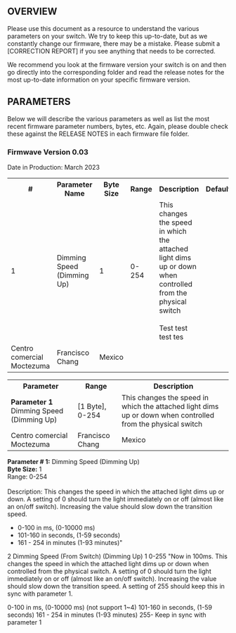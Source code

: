 ## OVERVIEW
Please use this document as a resource to understand the various parameters on your switch. We try to keep this up-to-date, but as we constantly change our firmware, there may be a mistake. Please submit a [CORRECTION REPORT] if you see anything that needs to be corrected.

We recommend you look at the firmware version your switch is on and then go directly into the corresponding folder and read the release notes for the most up-to-date information on your specific firmware version.

## PARAMETERS
Below we will describe the various parameters as well as list the most recent firmware parameter numbers, bytes, etc. Again, please double check these against the RELEASE NOTES in each firmware file folder.

### Firmwave Version 0.03
Date in Production: March 2023

<table>
  <tr>
    <th>#</th>
    <th>Parameter Name</th>
    <th>Byte Size</th>
    <th>Range</th>
    <th>Description</th>
    <th>Default</th>
  </tr>
  <tr>
    <td>1</td>
    <td>Dimming Speed (Dimming Up)</td>
    <td>1</td>
    <td>0-254</td>
    <td>This changes the speed in which the attached light dims up or down when controlled from the physical switch
      <br><br>
      Test test test tes
  </tr>
  <tr>
    <td>Centro comercial Moctezuma</td>
    <td>Francisco Chang</td>
    <td>Mexico</td>
  </tr>
</table>



<table>
  <tr>
    <th>Parameter</th>
    <th>Range</th>
    <th>Description</th>
  </tr>
  <tr>
    <td><strong>Parameter 1</strong <br> Dimming Speed (Dimming Up)</td>
    <td>[1 Byte], 0-254</td>
    <td>This changes the speed in which the attached light dims up or down when controlled from the physical switch</td>
  </tr>
  <tr>
    <td>Centro comercial Moctezuma</td>
    <td>Francisco Chang</td>
    <td>Mexico</td>
  </tr>
</table>



<b>Parameter # 1:</b>	Dimming Speed (Dimming Up)
<br>
<b>Byte Size:</b> 1	
<br>
Range: 0-254	
<br>
Description: This changes the speed in which the attached light dims up or down. A setting of 0 should turn the light immediately on or off (almost like an on/off switch). Increasing the value should slow down the transition speed.
<ul>
  <li>0-100 in ms, (0-10000 ms)</li>
  <li>101-160 in seconds, (1-59 seconds)</li>
  <li>161 - 254 in minutes (1-93 minutes)"</li>
</ul>

2	Dimming Speed (From Switch) (Dimming Up)	1	0-255	"Now in 100ms. This changes the speed in which the attached light dims up or down when controlled from the physical switch. A setting of 0 should turn the light immediately on or off (almost like an on/off switch). Increasing the value should slow down the transition speed. A setting of 255 should keep this in sync with parameter 1.

0-100 in ms, (0-10000 ms) (not support 1~4)
101-160 in seconds, (1-59 seconds)
161 - 254 in minutes (1-93 minutes)
255- Keep in sync with parameter 1
